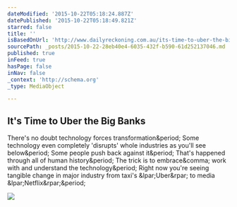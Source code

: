 ```yaml
---
dateModified: '2015-10-22T05:18:24.887Z'
datePublished: '2015-10-22T05:18:49.821Z'
starred: false
title: ''
isBasedOnUrl: 'http://www.dailyreckoning.com.au/its-time-to-uber-the-big-banks/2015/10/21/'
sourcePath: _posts/2015-10-22-28eb40e4-6035-432f-b590-61d252137046.md
published: true
inFeed: true
hasPage: false
inNav: false
_context: 'http://schema.org'
_type: MediaObject

---
```

<article style=""><h1>It's Time to Uber the Big Banks</h1><p>There's no doubt technology forces transformation&amp;period; Some technology even completely 'disrupts' whole industries as you'll see below&amp;period; Some people push back against it&amp;period; That's happened through all of human history&amp;period; The trick is to embrace&amp;comma; work with and understand the technology&amp;period; Right now you're seeing tangible change in major industry from taxi's &amp;lpar;Uber&amp;rpar; to media &amp;lpar;Netflix&amp;rpar;&amp;period;</p><img src="http://www.dailyreckoning.com.au/wp-content/uploads/2015/05/banks_6002.jpg" /></article>